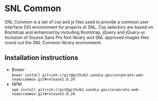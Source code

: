 # SNL Common

SNL Common is a set of css and js files used to provide a common user interface (UI) environment for projects at SNL.
Css selectors are based on Bootstrap and enhanced by including Bootstrap, jQuery and jQuery-ui.
Inclusion of Source Sans Pro font library and SNL approved images files round out the SNL Common library environment.

## Installation instructions

* Bower<br/>
	`bower install git+ssh://git@github2.sandia.gov/corporate-web-team/common.git#release1.0.20`
* NPM<br/>
	`npm install git+ssh://git@github2.sandia.gov/corporate-web-team/common.git#release1.0.20`



